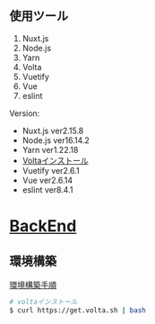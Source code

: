 ## 使用ツール
1. Nuxt.js
2. Node.js
3. Yarn
4. Volta
5. Vuetify
6. Vue
7. eslint


Version:  
- Nuxt.js ver2.15.8
- Node.js ver16.14.2
- Yarn ver1.22.18
- [Voltaインストール](https://docs.volta.sh/guide/getting-started)
- Vuetify ver2.6.1
- Vue ver2.6.14
- eslint ver8.4.1

# [BackEnd](https://github.com/Aso2001385/editor-backend)

## 環境構築
[環境構築手順](/reference/frontend.md)


```bash
# voltaインストール
$ curl https://get.volta.sh | bash
```
